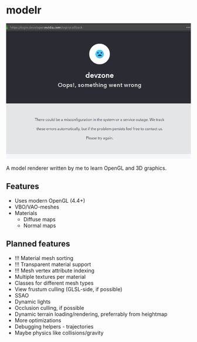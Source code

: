 modelr
======


![](doc/scr0.png)


A model renderer written by me to learn OpenGL and 3D graphics.


Features
--------


* Uses modern OpenGL (4.4+)
* VBO/VAO-meshes
* Materials
    * Diffuse maps
    * Normal maps


Planned features
----------------


* !!! Material mesh sorting
* !!! Transparent material support
* !!! Mesh vertex attribute indexing
* Multiple textures per material
* Classes for different mesh types
* View frustum culling (GLSL-side, if possible)
* SSAO
* Dynamic lights
* Occlusion culling, if possible
* Dynamic terrain loading/rendering, preferrably from heightmap
* More optimizations
* Debugging helpers - trajectories
* Maybe physics like collisions/gravity
